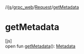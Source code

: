 //[js](../../../index.md)/[grpc_web](../index.md)/[Request](index.md)/[getMetadata](get-metadata.md)

# getMetadata

[js]\
open fun [getMetadata](get-metadata.md)(): [Metadata](../-metadata/index.md)
